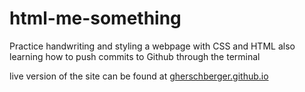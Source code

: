 # html-me-something

Practice handwriting and styling a webpage with CSS and HTML
also learning how to push commits to Github through the terminal

live version of the site can be found at [gherschberger.github.io](gherschberger.github.io)
